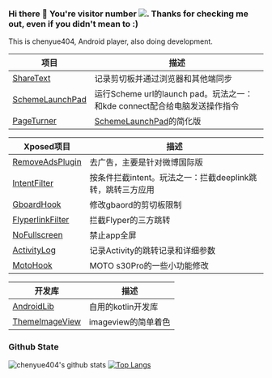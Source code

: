 ### Hi there 👋 You're visitor number <img src="https://visitor-badge.glitch.me/badge?page_id=chenyue404.visitor-badge" />. Thanks for checking me out, even if you didn't mean to :)

<!--
**chenyue404/chenyue404** is a ✨ _special_ ✨ repository because its `README.md` (this file) appears on your GitHub profile.

Here are some ideas to get you started:

- 🔭 I’m currently working on ...
- 🌱 I’m currently learning ...
- 👯 I’m looking to collaborate on ...
- 🤔 I’m looking for help with ...
- 💬 Ask me about ...
- 📫 How to reach me: ...
- 😄 Pronouns: ...
- ⚡ Fun fact: ...
-->
This is chenyue404, Android player, also doing development.

| 项目                                                         | 描述                                                         |
| ------------------------------------------------------------ | ------------------------------------------------------------ |
| [ShareText](https://github.com/chenyue404/ShareText) | 记录剪切板并通过浏览器和其他端同步 |
| [SchemeLaunchPad](https://github.com/chenyue404/SchemeLaunchPad) | 运行Scheme url的launch pad。玩法之一：和kde connect配合给电脑发送操作指令 |
| [PageTurner](https://github.com/chenyue404/PageTurner) | [SchemeLaunchPad](https://github.com/chenyue404/SchemeLaunchPad)的简化版 |

| Xposed项目                                                         | 描述                                                         |
| ------------------------------------------------------------ | ------------------------------------------------------------ |
| [RemoveAdsPlugin](https://github.com/chenyue404/RemoveAdsPlugin) | 去广告，主要是针对微博国际版 |
| [IntentFilter](https://github.com/chenyue404/IntentFilter) | 按条件拦截intent。玩法之一：拦截deeplink跳转，跳转三方应用 |
| [GboardHook](https://github.com/chenyue404/GboardHook) | 修改gbaord的剪切板限制 |
| [FlyperlinkFilter](https://github.com/chenyue404/FlyperlinkFilter) | 拦截Flyper的三方跳转 |
| [NoFullscreen](https://github.com/chenyue404/NoFullscreen) | 禁止app全屏 |
| [ActivityLog](https://github.com/chenyue404/ActivityLog) | 记录Activity的跳转记录和详细参数 |
| [MotoHook](https://github.com/chenyue404/MotoHook) | MOTO s30Pro的一些小功能修改 |

| 开发库                                                         | 描述                                                         |
| ------------------------------------------------------------ | ------------------------------------------------------------ |
| [AndroidLib](https://github.com/chenyue404/AndroidLib) | 自用的kotlin开发库 |
| [ThemeImageView](https://github.com/chenyue404/ThemeImageView) | imageview的简单着色 |

### Github State
![chenyue404's github stats](https://github-readme-stats.vercel.app/api?username=chenyue404&show_icons=true)
[![Top Langs](https://github-readme-stats.vercel.app/api/top-langs/?username=chenyue404)](https://github.com/anuraghazra/github-readme-stats)
